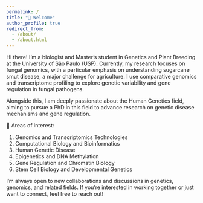 ```yaml
---
permalink: /
title: "👋 Welcome"
author_profile: true
redirect_from: 
  - /about/
  - /about.html
---
```


Hi there! I’m a biologist and Master’s student in Genetics and Plant Breeding at the University of São Paulo (USP). Currently, my research focuses on fungal genomics, with a particular emphasis on understanding sugarcane smut disease, a major challenge for agriculture. I use comparative genomics and transcriptome profiling to explore genetic variability and gene regulation in fungal pathogens.

Alongside this, I am deeply passionate about the Human Genetics field, aiming to pursue a PhD in this field to advance research on genetic disease mechanisms and gene regulation.

🔬 Areas of interest:

1. Genomics and Transcriptomics Technologies
2. Computational Biology and Bioinformatics
3. Human Genetic Disease
4. Epigenetics and DNA Methylation
5. Gene Regulation and Chromatin Biology
6. Stem Cell Biology and Developmental Genetics

I’m always open to new collaborations and discussions in genetics, genomics, and related fields. If you’re interested in working together or just want to connect, feel free to reach out!

